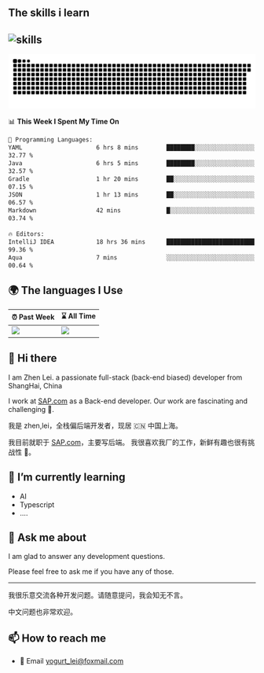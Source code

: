 ## The skills i learn

![skills](https://skillicons.dev/icons?i=js,ts,nodejs,androidstudio,apple,azure,bash,discord,docker,django,eclipse,express,git,github,githubactions,gitlab,gmail,go,gradle,grafana,idea,ai,java,jenkins,jest,jquery,kafka,kubernetes,linux,md,maven,mongodb,mysql,nestjs,nginx,notion,npm,obsidian,postgres,postman,powershell,prometheus,pycharm,py,redis,regex,spring,sqlite,stackoverflow,sublime,scala,selenium,svg,swift,vscode,vite,vitest,vue,webstorm,yarn)
---

[![](https://raw.githubusercontent.com/Yogurt-lei/Yogurt-lei/main/github-snake.svg)](https://github.com/Yogurt-lei)

<!--START_SECTION:waka-->
📊 **This Week I Spent My Time On** 

```text
💬 Programming Languages: 
YAML                     6 hrs 8 mins        ████████░░░░░░░░░░░░░░░░░   32.77 % 
Java                     6 hrs 5 mins        ████████░░░░░░░░░░░░░░░░░   32.57 % 
Gradle                   1 hr 20 mins        ██░░░░░░░░░░░░░░░░░░░░░░░   07.15 % 
JSON                     1 hr 13 mins        ██░░░░░░░░░░░░░░░░░░░░░░░   06.57 % 
Markdown                 42 mins             █░░░░░░░░░░░░░░░░░░░░░░░░   03.74 % 

🔥 Editors: 
IntelliJ IDEA            18 hrs 36 mins      █████████████████████████   99.36 % 
Aqua                     7 mins              ░░░░░░░░░░░░░░░░░░░░░░░░░   00.64 % 
```


<!--END_SECTION:waka-->


## 🌍 The languages I Use

| ⏰ Past Week                                                                                                                                                  | ⌛️ All Time                                                                                                                                                  |
| :------------------------------------------------------------------------------------------------------------------------------------------------------------ | :------------------------------------------------------------------------------------------------------------------------------------------------------------ |
| <a href="https://wakatime.com/@9a64fd4e-85ff-48a6-a0c1-e09ecd80bab9"> <img src="https://wakatime.com/share/@9a64fd4e-85ff-48a6-a0c1-e09ecd80bab9/5f97c4a7-f918-43db-bace-c48898f1cd61.svg" height="300px"></a> | <a href="https://wakatime.com/@9a64fd4e-85ff-48a6-a0c1-e09ecd80bab9"><img src="https://wakatime.com/share/@9a64fd4e-85ff-48a6-a0c1-e09ecd80bab9/455e730b-0452-4b83-9bc2-fb46e42553a7.svg" height="300px"></a> |

## 👋 Hi there

I am Zhen Lei. a passionate full-stack (back-end biased) developer from ShangHai, China

I work at [SAP.com](https://www.sap.com) as a Back-end developer.
Our work are fascinating and challenging 💪.

我是 zhen,lei，全栈偏后端开发者，现居 🇨🇳 中国上海。

我目前就职于 [SAP.com](https://www.sap.cn)，主要写后端。
我很喜欢我厂的工作，新鲜有趣也很有挑战性 💪。

## 🌱 I’m currently learning

- AI
- Typescript
- ....

## 💬 Ask me about

I am glad to answer any development questions.

Please feel free to ask me if you have any of those.

---

我很乐意交流各种开发问题。请随意提问，我会知无不言。

中文问题也非常欢迎。

## 📫 How to reach me

- 📧 Email [yogurt_lei@foxmail.com](mailto:yogurt_lei@foxmail.com)
